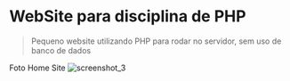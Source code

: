 # WebSite para disciplina de PHP

> Pequeno website utilizando PHP para rodar no servidor, sem uso de banco de dados

Foto Home Site
![screenshot_3](https://user-images.githubusercontent.com/33522361/50715898-f5010b00-105d-11e9-8bc3-e4f232999dc8.png)
